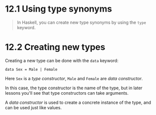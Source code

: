 # 12.1 Using type synonyms

> In Haskell, you can create new type synonyms by using the `type` keyword.

# 12.2 Creating new types

Creating a new type can be done with the `data` keyword:
```
data Sex = Male | Female
```

Here `Sex` is a *type constructor*, `Male` and `Female` are *data constructor*.

In this case, the type constructor is the name of the type,
but in later lessons you'll see that type constructors can take arguments.

A *data constructor* is used to create a concrete instance of the type,
and can be used just like values.
